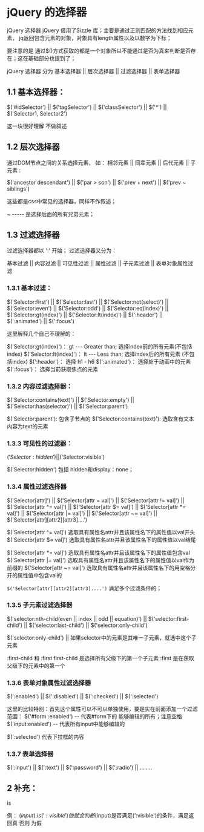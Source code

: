 # jQuery 的选择器

jQuery 选择器
jQuery 借用了Sizzle 库；主要是通过正则匹配的方法找到相应元素，
jq返回包含元素的对象，对象具有length属性以及以数字为下标；

要注意的是 通过$()方式获取的都是一个对象所以不能通过是否为真来判断是否存在；这在基础部分也提到了；

jQuery 选择器 分为 基本选择器 || 层次选择器 || 过滤选择器 || 表单选择器

## 1.1 基本选择器：

$('#idSelector') || $('tagSelector') || $('classSelector') || $('\*') || $('Selector1, Selector2')

这一块很好理解 不做叙述

## 1.2 层次选择器

通过DOM节点之间的关系选择元素， 如： 相邻元素 || 同辈元素 || 后代元素 || 子元素 :

$('ancestor descendant') || $('par > son') || $('prev + next') || $('prev ~ siblings')

这些都是css中常见的选择器，同样不作叙述；

~ ----- 是选择后面的所有兄弟元素；

## 1.3 过滤选择器

过滤选择器都以 ':' 开始；
过滤选择器又分为：

基本过滤 || 内容过滤 || 可见性过滤 || 属性过滤 || 子元素过滤 || 表单对象属性过滤

### 1.3.1 基本过滤：

$('Selector:first') || $('Selector:last') || $('Selector:not(select)') || $('Selector:even') || $('Selector:odd') || $('Selector:eq(index)') || $('Selector:gt(index)') || $('Selector:lt(index)') || $(':header') || $(':animated') || $(':focus')

这里解释几个自己不理解的：

$('Selector:gt(index)')： gt --- Greater than; 选择index前的所有元素(不包括index)
$('Selector:lt(index)')： lt --- Less than; 选择index后的所有元素 (不包括index)
$(':header')： 选择 h1 - h6
$(':animated')： 选择处于动画中的元素
$(':focus')： 选择当前获取焦点的元素

### 1.3.2 内容过滤选择器：

$('Selector:contains(text)') || $('Selector:empty') || $('Selector:has(selector)') || $('Selector:parent')

$('Selector:parent'): 包含子节点的
$('Selector:contains(text)'): 选取含有文本内容为text的元素

### 1.3.3 可见性的过滤器：

$('Selector:hidden') ||　$('Selector:visible')

$('Selector:hidden') 包括 hidden和display：none；

### 1.3.4 属性过滤选择器

$('Selector[attr]') || $('Selector[attr = val]') || $('Selector[attr != val]') || $('Selector[attr ^= val]') || $('Selector[attr $= val]') || $('Selector[attr \*= val]') || $('Selector[attr |= val]') || $('Selector[attr ~= val]') || $('Selector[attr]\[attr2][attr3]....')

$('Selector[attr ^= val]') 选取具有属性名attr并且该属性名下的属性值以val开头
$('Selector[attr $= val]') 选取具有属性名attr并且该属性名下的属性值以val结尾

$('Selector[attr \*= val]') 选取具有属性名attr并且该属性名下的属性值包含val
$('Selector[attr |= val]') 选取具有属性名attr并且该属性名下的属性值以val作为前缀的
$('Selector[attr ~= val]') 选取具有属性名attr并且该属性名下的用空格分开的属性值中包含val的

`$('Selector[attr][attr2][attr3]....')` 满足多个过滤条件的；

### 1.3.5 子元素过滤选择器

$('selector:nth-child(even || index || odd || equation)') || $('selector:first-child') || $('selector:last-child') || $('selector:only-child')

$('selector:only-child') || 如果selector中的元素是其唯一子元素，就选中这个子元素

:first-child 和 :first
first-child 是选择所有父级下的第一个子元素
:first 是在获取父级下的元素中的第一个

### 1.3.6 表单对象属性过滤选择器

$(':enabled') || $(':disabled') || $(':checked') || $(':selected')

这里的比较特别：首先这个属性可以不可以单独使用，要是实在前面添加一个过滤范围：
$('#form :enabled') -- 代表#form下的 能够编辑的所有；注意空格
$('input:enabled') -- 代表所有input中能够编辑的

$(':selected') 代表下拉框的内容

### 1.3.7 表单选择器

$(':input') || $(':text') || $(':password') || $(':radio') || ........

## 2 补充：
is

例：
$(input).is(':visible') 他就会判断$(input)是否满足(':visible')的条件，满足返回真 否则 为假
